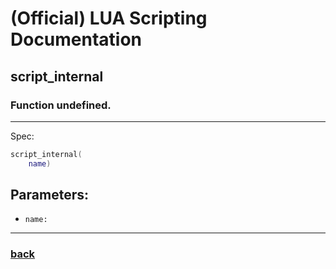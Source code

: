 
# (Official) LUA Scripting Documentation

## script_internal

### Function undefined.
___
Spec:
```lua
script_internal(
	name)
```
## Parameters:
- `name:` 

___
### [back](../other)
